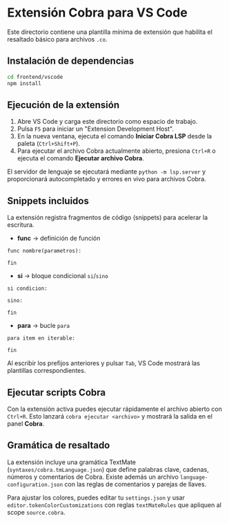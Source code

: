 # Extensión Cobra para VS Code

Este directorio contiene una plantilla mínima de extensión que habilita el resaltado básico para archivos `.co`.

## Instalación de dependencias

```bash
cd frontend/vscode
npm install
```

## Ejecución de la extensión

1. Abre VS Code y carga este directorio como espacio de trabajo.
2. Pulsa `F5` para iniciar un "Extension Development Host".
3. En la nueva ventana, ejecuta el comando **Iniciar Cobra LSP** desde la paleta (`Ctrl+Shift+P`).
4. Para ejecutar el archivo Cobra actualmente abierto, presiona `Ctrl+R` o ejecuta el comando **Ejecutar archivo Cobra**.

El servidor de lenguaje se ejecutará mediante `python -m lsp.server` y proporcionará autocompletado y errores en vivo para archivos Cobra.

## Snippets incluidos

La extensión registra fragmentos de código (snippets) para acelerar la escritura.

- **func** &rarr; definición de función

```cobra
func nombre(parametros):
    
fin
```

- **si** &rarr; bloque condicional `si`/`sino`

```cobra
si condicion:
    
sino:
    
fin
```

- **para** &rarr; bucle `para`

```cobra
para item en iterable:
    
fin
```

Al escribir los prefijos anteriores y pulsar `Tab`, VS Code mostrará las plantillas correspondientes.

## Ejecutar scripts Cobra

Con la extensión activa puedes ejecutar rápidamente el archivo abierto con `Ctrl+R`. Esto lanzará `cobra ejecutar <archivo>` y mostrará la salida en el panel **Cobra**.

## Gramática de resaltado

La extensión incluye una gramática TextMate (`syntaxes/cobra.tmLanguage.json`) que define palabras clave, cadenas, números y comentarios de Cobra. Existe además un archivo `language-configuration.json` con las reglas de comentarios y parejas de llaves.

Para ajustar los colores, puedes editar tu `settings.json` y usar `editor.tokenColorCustomizations` con reglas `textMateRules` que apliquen al scope `source.cobra`.
